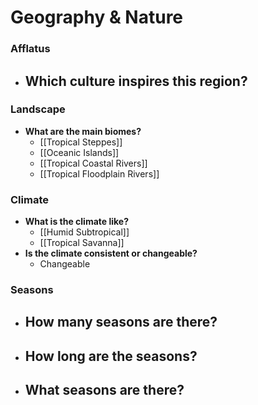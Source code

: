 # Geography & Nature
### Afflatus
- **Which culture inspires this region?**
	- 
### Landscape
- **What are the main biomes?**
	- [[Tropical Steppes]]
	- [[Oceanic Islands]]
	- [[Tropical Coastal Rivers]]
	- [[Tropical Floodplain Rivers]]
### **Climate**
- **What is the climate like?**
	- [[Humid Subtropical]]
	- [[Tropical Savanna]]
- **Is the climate consistent or changeable?**
	- Changeable
### **Seasons**
- **How many seasons are there?**
	- 
- **How long are the seasons?**
	- 
- **What seasons are there?**
	- 